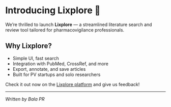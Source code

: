 # Introducing Lixplore 🚀

We’re thrilled to launch **Lixplore** — a streamlined literature search and review tool tailored for pharmacovigilance professionals.

## Why Lixplore?

- Simple UI, fast search
- Integration with PubMed, CrossRef, and more
- Export, annotate, and save articles
- Built for PV startups and solo researchers

Check it out now on the [Lixplore platform](#) and give us feedback!

---

*Written by Bala PR*

